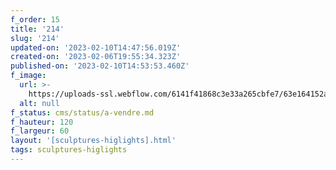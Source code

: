 ```yaml
---
f_order: 15
title: '214'
slug: '214'
updated-on: '2023-02-10T14:47:56.019Z'
created-on: '2023-02-06T19:55:34.323Z'
published-on: '2023-02-10T14:53:53.460Z'
f_image:
  url: >-
    https://uploads-ssl.webflow.com/6141f41868c3e33a265cbfe7/63e164152a2aff47f8b50dbd_214.jpg
  alt: null
f_status: cms/status/a-vendre.md
f_hauteur: 120
f_largeur: 60
layout: '[sculptures-higlights].html'
tags: sculptures-higlights
---
```



